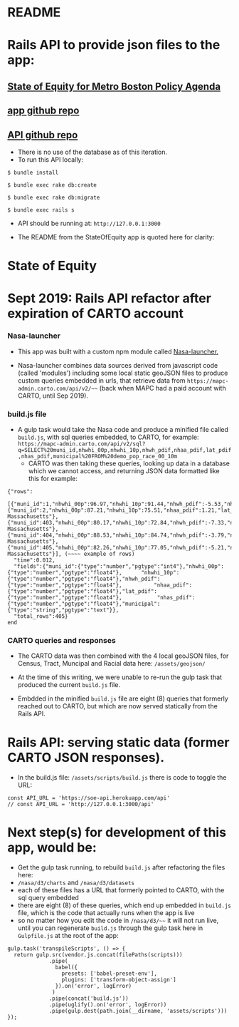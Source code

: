 # README

# Rails API to provide json files to the app:

## [State of Equity for Metro Boston Policy Agenda](https://equityagenda.mapc.org/)

## [app github repo](https://github.com/MAPC/stateofequity)

## [API github repo](https://github.com/MAPC/soe-api)


- There is no use of the database as of this iteration.
- To run this API locally:

`$ bundle install`

`$ bundle exec rake db:create`

`$ bundle exec rake db:migrate`

`$ bundle exec rails s`

- API should be running at: `http://127.0.0.1:3000`

- The README from the StateOfEquity app is quoted here for clarity:

# State of Equity

# Sept 2019: Rails API refactor after expiration of CARTO account

### Nasa-launcher
- This app was built with a custom npm module called [Nasa-launcher.](https://www.npmjs.com/~ericyoungberg)

- Nasa-launcher combines data sources derived from javascript code (called 'modules') including some local static geoJSON files to produce custom queries embedded in urls, that retrieve data from `https://mapc-admin.carto.com/api/v2/~~` (back when MAPC had a paid account with CARTO, until Sep 2019).


### build.js file
- A gulp task would take the Nasa code and produce a minified file called `build.js`, with sql queries embedded, to CARTO, for example: `https://mapc-admin.carto.com/api/v2/sql?q=SELECT%20muni_id,nhwhi_00p,nhwhi_10p,nhwh_pdif,nhaa_pdif,lat_pdif,nhas_pdif,municipal%20FROM%20demo_pop_race_00_10m`
  - CARTO was then taking these queries, looking up data in a database which we cannot access, and returning JSON data formatted like this for example:

```
{"rows":
    [{"muni_id":1,"nhwhi_00p":96.97,"nhwhi_10p":91.44,"nhwh_pdif":-5.53,"nhaa_pdif":1.23,"lat_pdif":1.23,"nhas_pdif":1.31,"municipal":"Abington"},{"muni_id":2,"nhwhi_00p":87.21,"nhwhi_10p":75.51,"nhaa_pdif":1.21,"lat_pdif":2.58,"nhas_pdif":1.32,"municipal":"Central Massachusetts"},{"muni_id":403,"nhwhi_00p":80.17,"nhwhi_10p":72.84,"nhwh_pdif":-7.33,"nhaa_pdif":0.86,"lat_pdif":4.3,"nhas_pdif":1.9,"municipal":"Northeastern Massachusetts"},{"muni_id":404,"nhwhi_00p":88.53,"nhwhi_10p":84.74,"nhwh_pdif":-3.79,"nhaa_pdif":1.63,"lat_pdif":1.66,"nhas_pdif":0.47,"municipal":"Southeastern Massachusetts"},{"muni_id":405,"nhwhi_00p":82.26,"nhwhi_10p":77.05,"nhwh_pdif":-5.21,"nhaa_pdif":0.35,"lat_pdif":3.88,"nhas_pdif":0.65,"municipal":"Western Massachusetts"}], (~~~~ example of rows)
  "time":0.012,
  "fields":{"muni_id":{"type":"number","pgtype":"int4"},"nhwhi_00p":{"type":"number","pgtype":"float4"},      "nhwhi_10p":{"type":"number","pgtype":"float4"},"nhwh_pdif":{"type":"number","pgtype":"float4"},          "nhaa_pdif":{"type":"number","pgtype":"float4"},"lat_pdif":{"type":"number","pgtype":"float4"},           "nhas_pdif":{"type":"number","pgtype":"float4"},"municipal":{"type":"string","pgtype":"text"}},
  "total_rows":405}
end
```

### CARTO queries and responses
- The CARTO data was then combined with the 4 local geoJSON files, for Census, Tract, Muncipal and Racial data here: `/assets/geojson/`

- At the time of this writing, we were unable to re-run the gulp task that produced the current `build.js` file.
- Embdded in the minified `build.js` file are eight (8) queries that formerly reached out to CARTO, but which are now served statically from the Rails API.

# Rails API: serving static data (former CARTO JSON responses).
- In the build.js file: `/assets/scripts/build.js` there is code to toggle the URL:

```
const API_URL = 'https://soe-api.herokuapp.com/api'
// const API_URL = 'http://127.0.0.1:3000/api'
```


# Next step(s) for development of this app, would be:
  - Get the gulp task running, to rebuild `build.js` after refactoring the files here:
  - `/nasa/d3/charts` and `/nasa/d3/datasets`
  - each of these files has a URL that formerly pointed to CARTO, with the sql query embedded
  - there are eight (8) of these queries, which end up embedded in `build.js` file, which is the code that actually runs when the app is live
  - so no matter how you edit the code in `/nasa/d3/~~` it will not run live, until you can regenerate `build.js` through the gulp task here in `Gulpfile.js` at the root of the app:

```
gulp.task('transpileScripts', () => {
  return gulp.src(vendor.js.concat(filePaths(scripts)))
             .pipe(
               babel({
                 presets: ['babel-preset-env'],
                 plugins: ['transform-object-assign']
               }).on('error', logError)
              )
             .pipe(concat('build.js'))
             .pipe(uglify().on('error', logError))
             .pipe(gulp.dest(path.join(__dirname, 'assets/scripts')))
});
```
